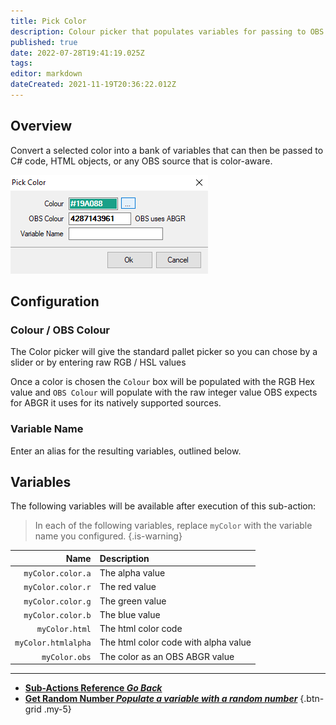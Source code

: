 ```yaml
---
title: Pick Color
description: Colour picker that populates variables for passing to OBS and HTML objects
published: true
date: 2022-07-28T19:41:19.025Z
tags: 
editor: markdown
dateCreated: 2021-11-19T20:36:22.012Z
---
```


## Overview

Convert a selected color into a bank of variables that can then be passed to C# code, HTML objects, or any OBS source that is color-aware.

![pick-color.png](/pick-color.png)

## Configuration
### Colour / OBS Colour
The Color picker will give the standard pallet picker so you can chose by a slider or by entering raw RGB / HSL values

Once a color is chosen the `Colour` box will be populated with the RGB Hex value and `OBS Colour` will populate with the raw integer value OBS expects for ABGR it uses for its natively supported sources.

### Variable Name
Enter an alias for the resulting variables, outlined below.

## Variables

The following variables will be available after execution of this sub-action:

> In each of the following variables, replace `myColor` with the variable name you configured.
{.is-warning}

| Name | Description |
|-----:|:------------|
| `myColor.color.a` | The alpha value |
| `myColor.color.r` | The red value |
| `myColor.color.g` | The green value |
| `myColor.color.b` | The blue value |
| `myColor.html` | The html color code |
| `myColor.htmlalpha` | The html color code with alpha value |
| `myColor.obs` | The color as an OBS ABGR value |

---

- [<i class="mdi mdi-chevron-left"></i>**Sub-Actions Reference *Go Back***](/en/Sub-Actions)  
- [<i class="mdi mdi-numeric primary--text"></i>**Get Random Number *Populate a variable with a random number***](/en/Sub-Actions/Get-Random-Number)
{.btn-grid .my-5}